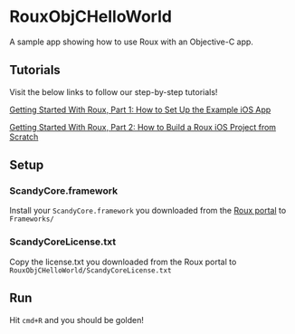 # RouxObjCHelloWorld

A sample app showing how to use Roux with an Objective-C app.

## Tutorials
Visit the below links to follow our step-by-step tutorials!

[Getting Started With Roux, Part 1: How to Set Up the Example iOS App](https://www.scandy.co/blog/getting-started-with-roux-part-one)

[Getting Started With Roux, Part 2: How to Build a Roux iOS Project from Scratch](https://www.notion.so/Getting-Started-with-Roux-Part-2-How-to-Build-a-Roux-iOS-Project-from-Scratch-e04de262ed704957adf53b2b2be4bf70)
## Setup

### ScandyCore.framework

Install your `ScandyCore.framework` you downloaded from the [Roux portal](http://roux.scandy.co) to `Frameworks/`

### ScandyCoreLicense.txt

Copy the license.txt you downloaded from the Roux portal to `RouxObjCHelloWorld/ScandyCoreLicense.txt`

## Run

Hit `cmd+R` and you should be golden!